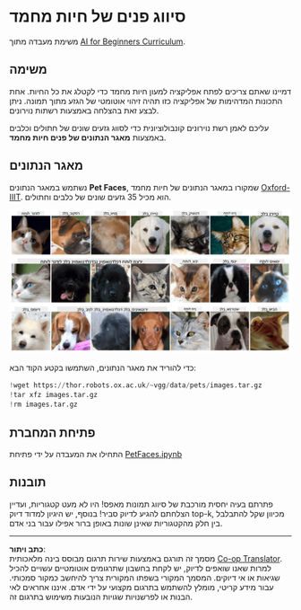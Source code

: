 <!--
CO_OP_TRANSLATOR_METADATA:
{
  "original_hash": "f3d2cee9cb3c52160419e560c57a690e",
  "translation_date": "2025-08-28T19:26:10+00:00",
  "source_file": "lessons/4-ComputerVision/07-ConvNets/lab/README.md",
  "language_code": "he"
}
-->
# סיווג פנים של חיות מחמד

משימת מעבדה מתוך [AI for Beginners Curriculum](https://github.com/microsoft/ai-for-beginners).

## משימה

דמיינו שאתם צריכים לפתח אפליקציה למעון חיות מחמד כדי לקטלג את כל החיות. אחת התכונות המדהימות של אפליקציה כזו תהיה זיהוי אוטומטי של הגזע מתוך תמונה. ניתן לבצע זאת בהצלחה באמצעות רשתות נוירונים.

עליכם לאמן רשת נוירונים קונבולוציונית כדי לסווג גזעים שונים של חתולים וכלבים באמצעות **מאגר הנתונים של פנים חיות מחמד**.

## מאגר הנתונים

נשתמש במאגר הנתונים **Pet Faces**, שמקורו במאגר הנתונים של חיות מחמד [Oxford-IIIT](https://www.robots.ox.ac.uk/~vgg/data/pets/). הוא מכיל 35 גזעים שונים של כלבים וחתולים.

![מאגר הנתונים שנעבוד איתו](../../../../../../translated_images/data.50b2a9d5484bdbf0f52f5765b381cec9efe2bd296a98f007f90bedb6ac67f2a8.he.png)

כדי להוריד את מאגר הנתונים, השתמשו בקטע הקוד הבא:

```python
!wget https://thor.robots.ox.ac.uk/~vgg/data/pets/images.tar.gz
!tar xfz images.tar.gz
!rm images.tar.gz
```

## פתיחת המחברת

התחילו את המעבדה על ידי פתיחת [PetFaces.ipynb](PetFaces.ipynb)

## תובנות

פתרתם בעיה יחסית מורכבת של סיווג תמונות מאפס! היו לא מעט קטגוריות, ועדיין הצלחתם להגיע לדיוק סביר! בנוסף, יש היגיון למדוד דיוק top-k, מכיוון שקל להתבלבל בין חלק מהקטגוריות שאינן שונות באופן ברור אפילו עבור בני אדם.

---

**כתב ויתור**:  
מסמך זה תורגם באמצעות שירות תרגום מבוסס בינה מלאכותית [Co-op Translator](https://github.com/Azure/co-op-translator). למרות שאנו שואפים לדיוק, יש לקחת בחשבון שתרגומים אוטומטיים עשויים להכיל שגיאות או אי דיוקים. המסמך המקורי בשפתו המקורית צריך להיחשב כמקור סמכותי. עבור מידע קריטי, מומלץ להשתמש בתרגום מקצועי על ידי אדם. איננו אחראים לאי הבנות או לפרשנויות שגויות הנובעות משימוש בתרגום זה.